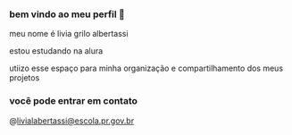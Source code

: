 ### bem vindo ao meu perfil 👋

meu nome é livia grilo albertassi

estou estudando na alura

utiizo esse espaço para minha organização e compartilhamento dos meus projetos

### você pode entrar em contato
@livialabertassi@escola.pr.gov.br
